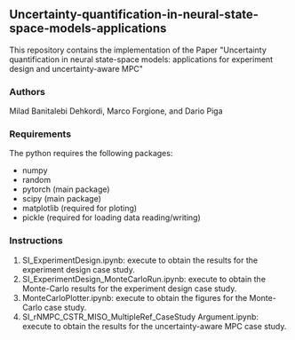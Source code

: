 ## Uncertainty-quantification-in-neural-state-space-models-applications 
This repository contains the implementation of the Paper "Uncertainty quantification in neural state-space models: applications
for experiment design and uncertainty-aware MPC"
### Authors
Milad Banitalebi Dehkordi, Marco Forgione, and Dario Piga
### Requirements
The python requires the following packages:
- numpy
- random
- pytorch    (main package)
- scipy      (main package)
- matplotlib (required for ploting)
- pickle     (required for loading data reading/writing)
### Instructions
1)  SI_ExperimentDesign.ipynb: execute to obtain the results for the experiment design case study.
2)  SI_ExperimentDesign_MonteCarloRun.ipynb: execute to obtain the Monte-Carlo results for the experiment design case study.
3)  MonteCarloPlotter.ipynb: execute to obtain the figures for the Monte-Carlo case study.
4)  SI_rNMPC_CSTR_MISO_MultipleRef_CaseStudy Argument.ipynb: execute to obtain the results for the uncertainty-aware MPC case study.
